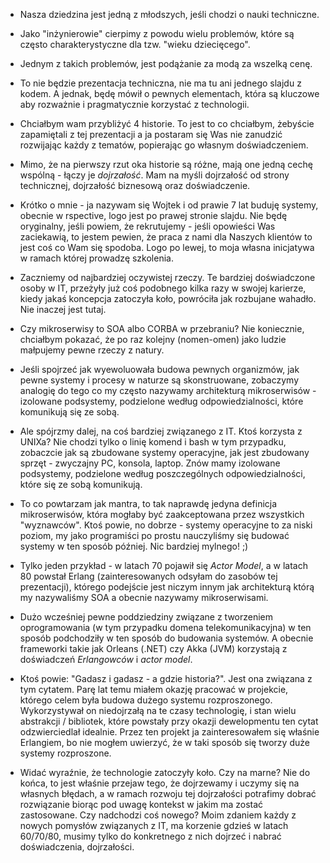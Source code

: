 - Nasza dziedzina jest jedną z młodszych, jeśli chodzi o nauki techniczne.
- Jako "inżynierowie" cierpimy z powodu wielu problemów, które są często charakterystyczne dla tzw. "wieku dziecięcego".
- Jednym z takich problemów, jest podążanie za modą za wszelką cenę.
- To nie będzie prezentacja techniczna, nie ma tu ani jednego slajdu z kodem. A jednak, będę mówił o pewnych elementach, która są kluczowe aby rozważnie i pragmatycznie korzystać z technologii.
- Chciałbym wam przybliżyć 4 historie. To jest to co chciałbym, żebyście zapamiętali z tej prezentacji a ja postaram się Was nie zanudzić rozwijając każdy z tematów, popierając go własnym doświadczeniem.
- Mimo, że na pierwszy rzut oka historie są różne, mają one jedną cechę wspólną - łączy je *dojrzałość*. Mam na myśli dojrzałość od strony technicznej, dojrzałość biznesową oraz doświadczenie.



- Krótko o mnie - ja nazywam się Wojtek i od prawie 7 lat buduję systemy, obecnie w rspective, logo jest po prawej stronie slajdu. Nie będę oryginalny, jeśli powiem, że rekrutujemy - jeśli opowieści Was zaciekawią, to jestem pewien, że praca z nami dla Naszych klientów to jest coś co Wam się spodoba. Logo po lewej, to moja własna inicjatywa w ramach której prowadzę szkolenia.



- Zaczniemy od najbardziej oczywistej rzeczy. Te bardziej doświadczone osoby w IT, przeżyły już coś podobnego kilka razy w swojej karierze, kiedy jakaś koncepcja zatoczyła koło, powróciła jak rozbujane wahadło. Nie inaczej jest tutaj.
- Czy mikroserwisy to SOA albo CORBA w przebraniu? Nie koniecznie, chciałbym pokazać, że po raz kolejny (nomen-omen) jako ludzie małpujemy pewne rzeczy z natury.
- Jeśli spojrzeć jak wyewoluowała budowa pewnych organizmów, jak pewne systemy i procesy w naturze są skonstruowane, zobaczymy analogię do tego co my często nazywamy architekturą mikroserwisów - izolowane podsystemy, podzielone według odpowiedzialności, które komunikują się ze sobą.
- Ale spójrzmy dalej, na coś bardziej związanego z IT. Ktoś korzysta z UNIXa? Nie chodzi tylko o linię komend i bash w tym przypadku, zobaczcie jak są zbudowane systemy operacyjne, jak jest zbudowany sprzęt - zwyczajny PC, konsola, laptop. Znów mamy izolowane podsystemy, podzielone według poszczególnych odpowiedzialności, które się ze sobą komunikują.
- To co powtarzam jak mantra, to tak naprawdę jedyna definicja mikroserwisów, która mogłaby być zaakceptowana przez wszystkich "wyznawców". Ktoś powie, no dobrze - systemy operacyjne to za niski poziom, my jako programiści po prostu nauczyliśmy się budować systemy w ten sposób później. Nic bardziej mylnego! ;)
- Tylko jeden przykład - w latach 70 pojawił się *Actor Model*, a w latach 80 powstał Erlang (zainteresowanych odsyłam do zasobów tej prezentacji), którego podejście jest niczym innym jak architekturą którą my nazywaliśmy SOA a obecnie nazywamy mikroserwisami.
- Dużo wcześniej pewne poddziedziny związane z tworzeniem oprogramowania (w tym przypadku domena telekomunikacyjna) w ten sposób podchodziły w ten sposób do budowania systemów. A obecnie frameworki takie jak Orleans (.NET) czy Akka (JVM) korzystają z doświadczeń *Erlangowców* i *actor model*.
- Ktoś powie: "Gadasz i gadasz - a gdzie historia?". Jest ona związana z tym cytatem. Parę lat temu miałem okazję pracować w projekcie, którego celem była budowa dużego systemu rozproszonego. Wykorzystywał on niedojrzałą na te czasy technologię, i stan wielu abstrakcji / bibliotek, które powstały przy okazji dewelopmentu ten cytat odzwierciedlał idealnie. Przez ten projekt ja zainteresowałem się właśnie Erlangiem, bo nie mogłem uwierzyć, że w taki sposób się tworzy duże systemy rozproszone.
- Widać wyraźnie, że technologie zatoczyły koło. Czy na marne? Nie do końca, to jest właśnie przejaw tego, że dojrzewamy i uczymy się na własnych błędach, a w ramach rozwoju tej dojrzałości potrafimy dobrać rozwiązanie biorąc pod uwagę kontekst w jakim ma zostać zastosowane. Czy nadchodzi coś nowego? Moim zdaniem każdy z nowych pomysłów związanych z IT, ma korzenie gdzieś w latach 60/70/80, musimy tylko do konkretnego z nich dojrzeć i nabrać doświadczenia, dojrzałości.
